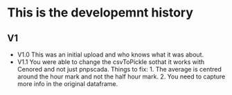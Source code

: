 # This is the developemnt history

## V1
- V1.0 This was an initial upload and who knows what it was about.
- V1.1 You were able to change the csvToPickle sothat it works with Cenored and not just pnpscada. Things to fix: 1. The average is centred around the hour mark and not the half hour mark. 2. You need to capture more info in the original dataframe.